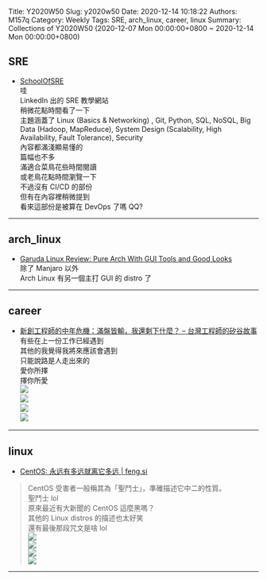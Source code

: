 Title: Y2020W50
Slug: y2020w50
Date: 2020-12-14 10:18:22
Authors: M157q
Category: Weekly
Tags: SRE, arch_linux, career, linux
Summary: Collections of Y2020W50 (2020-12-07 Mon 00:00:00+0800 ~ 2020-12-14 Mon 00:00:00+0800)


## SRE  
- [SchoolOfSRE](https://linkedin.github.io/school-of-sre/)  
哇  
LinkedIn 出的 SRE 教學網站  
稍微花點時間看了一下  
主題涵蓋了 Linux (Basics & Networking) , Git, Python, SQL, NoSQL, Big Data (Hadoop, MapReduce), System Design (Scalability, High Availability, Fault Tolerance), Security  
內容都滿淺顯易懂的  
篇幅也不多  
滿適合菜鳥花些時間閱讀  
或老鳥花點時間瀏覽一下  
不過沒有 CI/CD 的部份  
但有在內容裡稍微提到  
看來這部份是被算在 DevOps 了嗎 QQ?  

---

## arch_linux  
- [Garuda Linux Review: Pure Arch With GUI Tools and Good Looks](https://itsfoss.com/garuda-linux-review/)  
除了 Manjaro 以外  
Arch Linux 有另一個主打 GUI 的 distro 了  

---

## career  
- [新創工程師的中年危機：滿盤皆輸，我還剩下什麼？ – 台灣工程師的矽谷故事](https://attlin.com/2020/01/03/%e6%96%b0%e5%89%b5%e5%b7%a5%e7%a8%8b%e5%b8%ab%e7%9a%84%e4%b8%ad%e5%b9%b4%e5%8d%b1%e6%a9%9f%ef%bc%9a%e6%bb%bf%e7%9b%a4%e7%9a%86%e8%bc%b8%ef%bc%8c%e6%88%91%e9%82%84%e5%89%a9%e4%b8%8b%e4%bb%80%e9%ba%bc/)  
有些在上一份工作已經遇到  
其他的我覺得我將來應該會遇到  
只能說路是人走出來的  
愛你所擇  
擇你所愛  
![](https://pbs.twimg.com/media/Eo9EqAlVgAEUuG6.jpg)  
![](https://pbs.twimg.com/media/Eo9EqApU0AAVCpB.jpg)  
![](https://pbs.twimg.com/media/Eo9EqAvVQAEalgo.jpg)  
![](https://pbs.twimg.com/media/Eo9EqAvVgAABVJt.jpg)  

---

## linux  
- [CentOS: 永远有多远就离它多远 | feng.si](https://feng.si/posts/2019/07/centos-the-last-linux-distro-you-should-ever-consider/)  
> CentOS 受害者一般稱其為「聖鬥士」，準確描述它中二的性質。  
聖鬥士 lol  
原來最近有大新聞的 CentOS 這麼黑嗎？  
其他的 Linux distros 的描述也太好笑  
還有最後那段咒文是啥 lol  
![](https://pbs.twimg.com/media/EpIIc0mUcAANiaC.jpg)  
![](https://pbs.twimg.com/media/EpIId2_U0AU_izZ.jpg)  
![](https://pbs.twimg.com/media/EpIIfrZU0AEz69q.jpg)  
![](https://pbs.twimg.com/media/EpIIhKDVoAI1DO-.jpg)  

---


